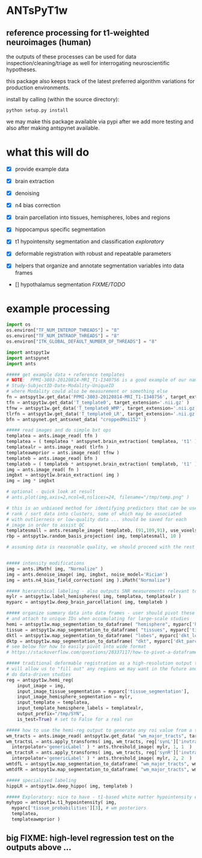 # ANTsPyT1w

## reference processing for t1-weighted neuroimages (human)

the outputs of these processes can be used for data inspection/cleaning/triage
as well for interrogating neuroscientific hypotheses.

this package also keeps track of the latest preferred algorithm variations for
production environments.

install by calling (within the source directory):

```
python setup.py install
```

we may make this package available via pypi after we add more testing and
also after making antspynet available.

# what this will do

- [x] provide example data

- [x] brain extraction

- [x] denoising

- [x] n4 bias correction

- [x] brain parcellation into tissues, hemispheres, lobes and regions

- [x] hippocampus specific segmentation

- [x] t1 hypointensity segmentation and classification *exploratory*

- [x] deformable registration with robust and repeatable parameters

- [x] helpers that organize and annotate segmentation variables into data frames

- [] hypothalamus segmentation *FIXME/TODO*


# example processing

```python
import os
os.environ["TF_NUM_INTEROP_THREADS"] = "8"
os.environ["TF_NUM_INTRAOP_THREADS"] = "8"
os.environ["ITK_GLOBAL_DEFAULT_NUMBER_OF_THREADS"] = "8"

import antspyt1w
import antspynet
import ants

##### get example data + reference templates
# NOTE:  PPMI-3803-20120814-MRI_T1-I340756 is a good example of our naming style
# Study-SubjectID-Date-Modality-UniqueID
# where Modality could also be measurement or something else
fn = antspyt1w.get_data('PPMI-3803-20120814-MRI_T1-I340756', target_extension='.nii.gz' )
tfn = antspyt1w.get_data('T_template0', target_extension='.nii.gz' )
tfnw = antspyt1w.get_data('T_template0_WMP', target_extension='.nii.gz' )
tlrfn = antspyt1w.get_data('T_template0_LR', target_extension='.nii.gz' )
bfn = antspynet.get_antsxnet_data( "croppedMni152" )

##### read images and do simple bxt ops
templatea = ants.image_read( tfn )
templatea = ( templatea * antspynet.brain_extraction( templatea, 't1' ) ).iMath( "Normalize" )
templatealr = ants.image_read( tlrfn )
templateawmprior = ants.image_read( tfnw )
templateb = ants.image_read( bfn )
templateb = ( templateb * antspynet.brain_extraction( templateb, 't1' ) ).iMath( "Normalize" )
img = ants.image_read( fn )
imgbxt = antspyt1w.brain_extraction( img )
img = img * imgbxt

# optional - quick look at result
# ants.plot(img,axis=2,ncol=8,nslices=24, filename="/tmp/temp.png" )

# this is an unbiased method for identifying predictors that can be used to
# rank / sort data into clusters, some of which may be associated
# with outlierness or low-quality data ... should be saved for each
# image in order to assist QC
templatesmall = ants.resample_image( templateb, (91,109,91), use_voxels=True )
rbp = antspyt1w.random_basis_projection( img, templatesmall, 10 )

# assuming data is reasonable quality, we should proceed with the rest ...


##### intensity modifications
img = ants.iMath( img, "Normalize" )
img = ants.denoise_image( img, imgbxt, noise_model='Rician')
img = ants.n4_bias_field_correction( img ).iMath("Normalize")

##### hierarchical labeling - also outputs SNR measurements relevant to QC
mylr = antspyt1w.label_hemispheres( img, templatea, templatealr )
myparc = antspyt1w.deep_brain_parcellation( img, templateb )

##### organize summary data into data frames - user should pivot these to columns
# and attach to unique IDs when accumulating for large-scale studies
hemi = antspyt1w.map_segmentation_to_dataframe( "hemisphere", myparc['hemisphere_labels'] )
tissue = antspyt1w.map_segmentation_to_dataframe( "tissues", myparc['tissue_segmentation'] )
dktl = antspyt1w.map_segmentation_to_dataframe( "lobes", myparc['dkt_lobes'] )
dktp = antspyt1w.map_segmentation_to_dataframe( "dkt", myparc['dkt_parcellation'] )
# see below for how to easily pivot into wide format
# https://stackoverflow.com/questions/28337117/how-to-pivot-a-dataframe-in-pandas

##### traditional deformable registration as a high-resolution output that
# will allow us to "fill out" any regions we may want in the future and also
# do data-driven studies
reg = antspyt1w.hemi_reg(
    input_image = img,
    input_image_tissue_segmentation = myparc['tissue_segmentation'],
    input_image_hemisphere_segmentation = mylr,
    input_template = templatea,
    input_template_hemisphere_labels = templatealr,
    output_prefix="/tmp/SYN",
    is_test=True) # set to False for a real run

##### how to use the hemi-reg output to generate any roi value from a template roi
wm_tracts = ants.image_read( antspyt1w.get_data( "wm_major_tracts", target_extension='.nii.gz' ) )
wm_tractsL = ants.apply_transforms( img, wm_tracts, reg['synL']['invtransforms'],
  interpolator='genericLabel' ) * ants.threshold_image( mylr, 1, 1  )
wm_tractsR = ants.apply_transforms( img, wm_tracts, reg['synR']['invtransforms'],
  interpolator='genericLabel' ) * ants.threshold_image( mylr, 2, 2  )
wmtdfL = antspyt1w.map_segmentation_to_dataframe( "wm_major_tracts", wm_tractsL )
wmtdfR = antspyt1w.map_segmentation_to_dataframe( "wm_major_tracts", wm_tractsR )

##### specialized labeling
hippLR = antspyt1w.deep_hippo( img, templateb )

##### Exploratory: nice to have - t1-based white matter hypointensity estimates
myhypo = antspyt1w.t1_hypointensity( img,
  myparc['tissue_probabilities'][3], # wm posteriors
  templatea,
  templateawmprior )

```

## big FIXME: high-level regression test on the outputs above ...
